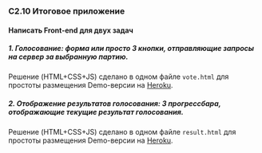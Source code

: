 ### C2.10 Итоговое приложение ###
#### Написать Front-end для двух задач ####
##### 1. Голосование: форма или просто 3 кнопки, отправляющие запросы на сервер за выбранную партию. #####
Решение (HTML+CSS+JS) сделано в одном файле `vote.html` для простоты размещения Demo-версии на [Heroku](https://c5python.herokuapp.com/voting/vote).
##### 2. Отображение результатов голосования: 3 прогрессбара, отображающие текущие результат голосования. #####
Решение (HTML+CSS+JS) сделано в одном файле `result.html` для простоты размещения Demo-версии на [Heroku](https://c5python.herokuapp.com/voting/result).
